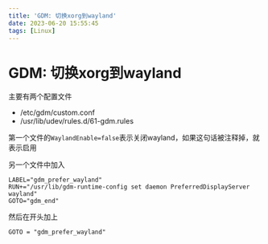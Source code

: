 ```yaml
---
title: 'GDM: 切换xorg到wayland'
date: 2023-06-20 15:55:45
tags: [Linux]
---
```


# GDM: 切换xorg到wayland

主要有两个配置文件

+ /etc/gdm/custom.conf
+ /usr/lib/udev/rules.d/61-gdm.rules

第一个文件的`WaylandEnable=false`表示关闭wayland，如果这句话被注释掉，就表示启用

另一个文件中加入

```
LABEL="gdm_prefer_wayland"
RUN+="/usr/lib/gdm-runtime-config set daemon PreferredDisplayServer wayland"
GOTO="gdm_end"
```

然后在开头加上
```
GOTO = "gdm_prefer_wayland"
```